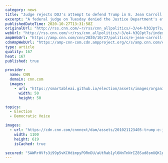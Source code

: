 ```yaml
---
category: news
title: "Judge rejects DOJ's attempt to defend Trump in E. Jean Carroll rape defamation lawsuit"
excerpt: "A federal judge on Tuesday denied the Justice Department's effort to intervene in a defamation lawsuit brought against President Donald Trump by a longtime magazine columnist who has alleged he raped her, paving the way for the case to proceed.\n    \n"
publishedDateTime: 2020-10-27T13:31:58Z
originalUrl: "http://rss.cnn.com/~r/rss/cnn_allpolitics/~3/e4-h3QJpt7s/index.html"
webUrl: "http://rss.cnn.com/~r/rss/cnn_allpolitics/~3/e4-h3QJpt7s/index.html"
ampWebUrl: "https://amp.cnn.com/cnn/2020/10/27/politics/e-jean-carroll-defamation-lawsuit-trump/index.html"
cdnAmpWebUrl: "https://amp-cnn-com.cdn.ampproject.org/c/s/amp.cnn.com/cnn/2020/10/27/politics/e-jean-carroll-defamation-lawsuit-trump/index.html"
type: article
quality: 167
heat: 167
published: true

provider:
  name: CNN
  domain: cnn.com
  images:
    - url: "https://smartableai.github.io/election/assets/images/organizations/cnn.com-50x50.jpg"
      width: 50
      height: 50

topics:
  - Election
  - Democratic Voice

images:
  - url: "https://cdn.cnn.com/cnnnext/dam/assets/201021123405-trump-e-jean-carroll-split-super-tease.jpg"
    width: 1100
    height: 619
    isCached: true

secured: "SAWRrHVfs3i99p5vKCHdimpyPORnDU/aUtRab1yl6NnTnNrIZ8Sud8smUQK1gCuDEUtZ6Kf9Qp59UN0DK80bvY6sO3wilkOtmtp19oLmYGPQ6OAVMGOqgEbX2aCcsF24u2843TmH4WITssHq6bwWSD3cf2AHJj68efeVia3NAr0ebi19fAekFwEhtjHRsA2xoZdPPBJ5tNdkFsQnyABH2L0y1folHoGErMc4UMSSNzGsHsuFS/s2GGi2Hz/+29S7B01YgAiJRizpc3s7UPoWwSlwehlgbE2qpPAkHFIrKN4amRNfPHxBXk0TCu7LwIRiSYax0w0fnFceXAm1t+lpCepo1tB/LQEuJYtERm3BsTw=;wJBh1D51+l/GCuUCQSIMqA=="
---
```



